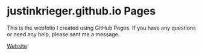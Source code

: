 # justinkrieger.github.io Pages

This is the webfolio I created using GitHub Pages. If you have any questions or need any help, please sent me a message.

[Website](https://justinkrieger.github.io/)
